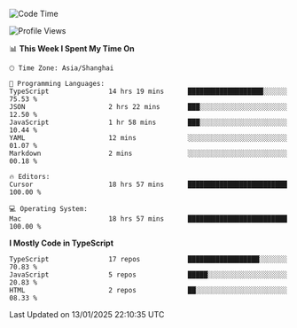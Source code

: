 <!--START_SECTION:waka-->
![Code Time](http://img.shields.io/badge/Code%20Time-7%2C219%20hrs%2048%20mins-blue)

![Profile Views](http://img.shields.io/badge/Profile%20Views-1-blue)

📊 **This Week I Spent My Time On** 

```text
🕑︎ Time Zone: Asia/Shanghai

💬 Programming Languages: 
TypeScript               14 hrs 19 mins      ███████████████████░░░░░░   75.53 % 
JSON                     2 hrs 22 mins       ███░░░░░░░░░░░░░░░░░░░░░░   12.50 % 
JavaScript               1 hr 58 mins        ███░░░░░░░░░░░░░░░░░░░░░░   10.44 % 
YAML                     12 mins             ░░░░░░░░░░░░░░░░░░░░░░░░░   01.07 % 
Markdown                 2 mins              ░░░░░░░░░░░░░░░░░░░░░░░░░   00.18 % 

🔥 Editors: 
Cursor                   18 hrs 57 mins      █████████████████████████   100.00 % 

💻 Operating System: 
Mac                      18 hrs 57 mins      █████████████████████████   100.00 % 
```

**I Mostly Code in TypeScript** 

```text
TypeScript               17 repos            ██████████████████░░░░░░░   70.83 % 
JavaScript               5 repos             █████░░░░░░░░░░░░░░░░░░░░   20.83 % 
HTML                     2 repos             ██░░░░░░░░░░░░░░░░░░░░░░░   08.33 % 
```




 Last Updated on 13/01/2025 22:10:35 UTC
<!--END_SECTION:waka-->
